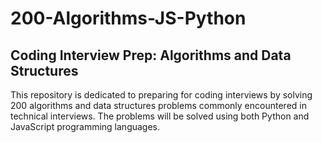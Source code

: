 # 200-Algorithms-JS-Python

## Coding Interview Prep: Algorithms and Data Structures
This repository is dedicated to preparing for coding interviews by solving 200 algorithms and data structures problems commonly encountered in technical interviews. The problems will be solved using both Python and JavaScript programming languages.
